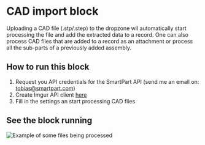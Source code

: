 # CAD import block

Uploading a CAD file (.stp/.step) to the dropzone wil automatically start processing the file and
add the extracted data to a record. One can also process CAD files that are added to a record as
an attachment or process all the sub-parts of a previously added assembly.

## How to run this block

1. Request you API credentials for the SmartPart API (send me an email on: tobias@smartpart.com)
2. Create Imgur API client [here](https://api.imgur.com/oauth2/addclient)
3. Fill in the settings an start processing CAD files

## See the block running

![Example of some files being processed](media/block.gif)
